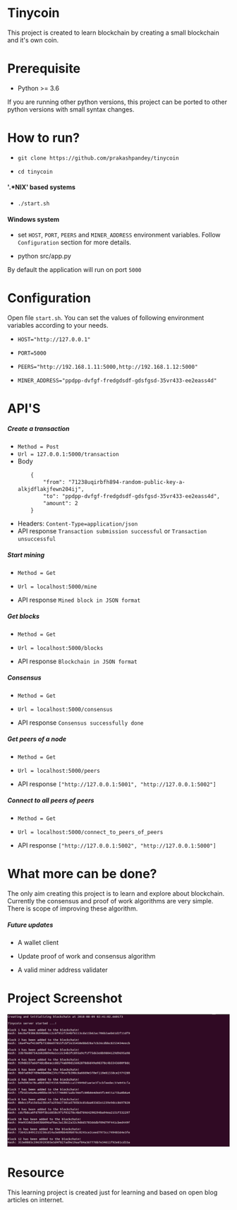 # Tinycoin

This project is created to learn blockchain by creating a small blockchain and it's own coin. 

# Prerequisite
- Python >= 3.6 

If you are running other python versions, this project can be ported to other python versions with small syntax changes.

# How to run?

- `git clone https://github.com/prakashpandey/tinycoin`

- `cd tinycoin`

#### '.*NIX' based systems

- `./start.sh`

#### Windows system

- set `HOST`, `PORT`, `PEERS` and `MINER_ADDRESS` environment variables. 
  Follow `Configuration` section for more details.

- python src/app.py

By default the application will run on port `5000`


# Configuration

Open file `start.sh`. 
You can set the values of following environment variables according to your needs.

- `HOST="http://127.0.0.1"`

- `PORT=5000`

- `PEERS="http://192.168.1.11:5000,http://192.168.1.12:5000"`

- `MINER_ADDRESS="ppdpp-dvfgf-fredgdsdf-gdsfgsd-35vr433-ee2eass4d"`

# API'S

##### Create a transaction

- `Method = Post`
- `Url = 127.0.0.1:5000/transaction`
- Body 
    ```
        {
            "from": "71238uqirbfh894-random-public-key-a-alkjdflakjfewn204ij",
            "to": "ppdpp-dvfgf-fredgdsdf-gdsfgsd-35vr433-ee2eass4d",
            "amount": 2
        }
    ```
- Headers: `Content-Type=application/json`
- API response `Transaction submission successful` or `Transaction unsuccessful`

##### Start mining

- `Method = Get`

- `Url = localhost:5000/mine`

- API response `Mined block in JSON format`

##### Get blocks

- `Method = Get`

- `Url = localhost:5000/blocks`

- API response `Blockchain in JSON format`

##### Consensus

- `Method = Get`

- `Url = localhost:5000/consensus`

- API response `Consensus successfully done`

##### Get peers of a node

- `Method = Get`

- `Url = localhost:5000/peers`

- API response `["http://127.0.0.1:5001", "http://127.0.0.1:5002"]`

##### Connect to all peers of peers

- `Method = Get`

- `Url = localhost:5000/connect_to_peers_of_peers`

- API response `["http://127.0.0.1:5002", "http://127.0.0.1:5000"]`

# What more can be done?

The only aim creating this project is to learn and explore about blockchain.
Currently the consensus and proof of work algorithms are very simple. There is scope of improving these algorithm.

##### Future updates

- A wallet client 

- Update proof of work and consensus algorithm

- A valid miner address validater

# Project Screenshot 

![Screenshot](media/screenshot-1.png)

# Resource
This learning project is created just for learning and based on open blog articles on internet.

